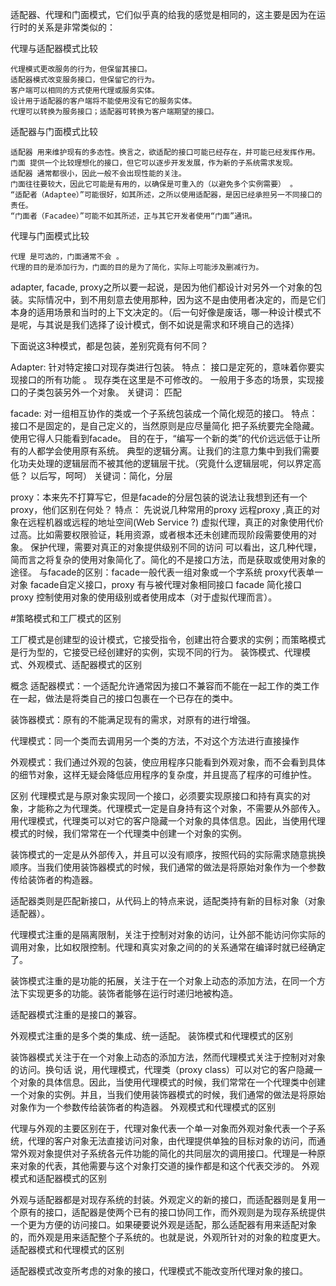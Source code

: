 适配器、代理和门面模式，它们似乎真的给我的感觉是相同的，这主要是因为在运行时的关系是非常类似的：

代理与适配器模式比较

    代理模式更改服务的行为，但保留其接口。
    适配器模式改变服务接口，但保留它的行为。
    客户端可以相同的方式使用代理或服务实体。
    设计用于适配器的客户端将不能使用没有它的服务实体。
    代理可以转换为服务接口；适配器可转换为客户端期望的接口。

适配器与门面模式比较

    适配器 用来维护现有的多态性。换言之，欲适配的接口可能已经存在，并可能已经发挥作用。
    门面 提供一个比较理想化的接口，但它可以逐步开发发展，作为新的子系统需求发现。
    适配器 通常都很小，因此一般不会出现性能的关注。
    门面往往要较大，因此它可能是有用的，以确保是可重入的（以避免多个实例需要） 。
    “适配者（Adaptee）”可能很好，如其所述，之所以使用适配器，是因已经承担另一不同接口的责任。
    “门面者（Facadee）”可能不如其所述，正与其它开发者使用“门面”通讯。

代理与门面模式比较

    代理 是可选的，门面通常不会 。
    代理的目的是添加行为，门面的目的是为了简化，实际上可能涉及删减行为。


adapter, facade, proxy之所以要一起说，是因为他们都设计对另外一个对象的包装。实际情况中，到不用刻意去使用那种，因为这不是由使用者决定的，而是它们本身的适用场景和当时的上下文决定的。（后一句好像是废话，哪一种设计模式不是呢，与其说是我们选择了设计模式，倒不如说是需求和环境自己的选择）

下面说这3种模式，都是包装，差别究竟有何不同？

Adapter:  针对特定接口对现存类进行包装。
特点：   接口是定死的，意味着你要实现接口的所有功能 。
               现存类在这里是不可修改的。
               一般用于多态的场景，实现接口的子类包装另外一个对象。
关键词： 匹配


facade:  对一组相互协作的类或一个子系统包装成一个简化规范的接口。
特点：   接口不是固定的，是自己定义的，当然原则是应尽量简化
              把子系统要完全隐藏。使用它得人只能看到facade。
              目的在于，“编写一个新的类”的代价远远低于让所有的人都学会使用原有系统。
              典型的逻辑分离。让我们的注意力集中到我们需要化功夫处理的逻辑层而不被其他的逻辑层干扰。（究竟什么逻辑层呢，何以界定高低？ 以后写，呵呵）
关键词：简化，分层

proxy：本来先不打算写它，但是facade的分层包装的说法让我想到还有一个proxy，他们区别在何处？
特点：  先说说几种常用的proxy
              远程proxy ,真正的对象在远程机器或远程的地址空间(Web Service ?)
              虚拟代理，真正的对象使用代价过高。比如需要权限验证，耗用资源，或者根本还未创建而现阶段需要使用的对象。
              保护代理，需要对真正的对象提供级别不同的访问
可以看出，这几种代理，简而言之将复杂的使用对象简化了。简化的不是接口方法，而是获取或使用对象的途径。
与facade的区别：facade一般代表一组对象或一个字系统
                              proxy代表单一对象
                              facade自定义接口，proxy 有与被代理对象相同接口
                               facade 简化接口
                                proxy 控制使用对象的使用级别或者使用成本（对于虚拟代理而言）。



#策略模式和工厂模式的区别

工厂模式是创建型的设计模式，它接受指令，创建出符合要求的实例；而策略模式是行为型的，它接受已经创建好的实例，实现不同的行为。
装饰模式、代理模式、外观模式、适配器模式的区别

概念
适配器模式：一个适配允许通常因为接口不兼容而不能在一起工作的类工作在一起，做法是将类自己的接口包裹在一个已存在的类中。

装饰器模式：原有的不能满足现有的需求，对原有的进行增强。

代理模式：同一个类而去调用另一个类的方法，不对这个方法进行直接操作

外观模式：我们通过外观的包装，使应用程序只能看到外观对象，而不会看到具体的细节对象，这样无疑会降低应用程序的复杂度，并且提高了程序的可维护性。

区别
代理模式是与原对象实现同一个接口，必须要实现原接口和持有真实的对象，才能称之为代理类。代理模式一定是自身持有这个对象，不需要从外部传入。用代理模式，代理类可以对它的客户隐藏一个对象的具体信息。因此，当使用代理模式的时候，我们常常在一个代理类中创建一个对象的实例。

装饰模式的一定是从外部传入，并且可以没有顺序，按照代码的实际需求随意挑换顺序。当我们使用装饰器模式的时候，我们通常的做法是将原始对象作为一个参数传给装饰者的构造器。

适配器类则是匹配新接口，从代码上的特点来说，适配类持有新的目标对象（对象适配器）。

代理模式注重的是隔离限制，关注于控制对对象的访问，让外部不能访问你实际的调用对象，比如权限控制。代理和真实对象之间的的关系通常在编译时就已经确定了。

装饰模式注重的是功能的拓展，关注于在一个对象上动态的添加方法，在同一个方法下实现更多的功能。装饰者能够在运行时递归地被构造。

适配器模式注重的是接口的兼容。

外观模式注重的是多个类的集成、统一适配。
装饰模式和代理模式的区别

装饰器模式关注于在一个对象上动态的添加方法，然而代理模式关注于控制对对象的访问。换句话 说，用代理模式，代理类（proxy class）可以对它的客户隐藏一个对象的具体信息。因此，当使用代理模式的时候，我们常常在一个代理类中创建一个对象的实例。并且，当我们使用装饰器模式的时候，我们通常的做法是将原始对象作为一个参数传给装饰者的构造器。
外观模式和代理模式的区别

代理与外观的主要区别在于，代理对象代表一个单一对象而外观对象代表一个子系统，代理的客户对象无法直接访问对象，由代理提供单独的目标对象的访问，而通常外观对象提供对子系统各元件功能的简化的共同层次的调用接口。代理是一种原来对象的代表，其他需要与这个对象打交道的操作都是和这个代表交涉的。
外观模式和适配器模式的区别

外观与适配器都是对现存系统的封装。外观定义的新的接口，而适配器则是复用一个原有的接口，适配器是使两个已有的接口协同工作，而外观则是为现存系统提供一个更为方便的访问接口。如果硬要说外观是适配，那么适配器有用来适配对象的，而外观是用来适配整个子系统的。也就是说，外观所针对的对象的粒度更大。
适配器模式和代理模式的区别

适配器模式改变所考虑的对象的接口，代理模式不能改变所代理对象的接口。